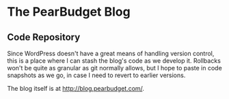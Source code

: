 # The PearBudget Blog
## Code Repository

Since WordPress doesn't have a great means of handling version control, this is a place where I can stash the blog's code as we develop it. Rollbacks won't be quite as granular as git normally allows, but I hope to paste in code snapshots as we go, in case I need to revert to earlier versions.

The blog itself is at http://blog.pearbudget.com/.